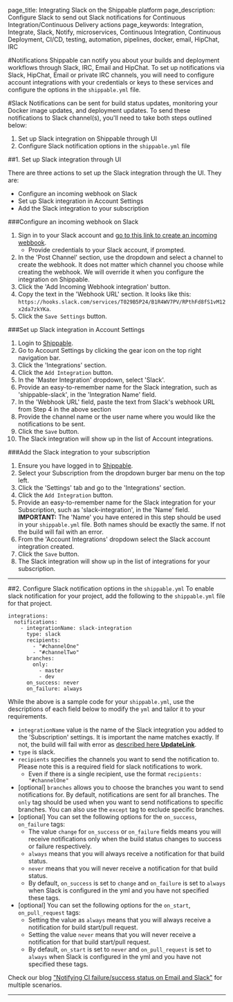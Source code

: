 page_title: Integrating Slack on the Shippable platform
page_description: Configure Slack to send out Slack notifications for Continuous Integration/Continuous Delivery actions
page_keywords: Integration, Integrate, Slack, Notify, microservices, Continuous Integration, Continuous Deployment, CI/CD, testing, automation, pipelines, docker, email, HipChat, IRC


#Notifications
Shippable can notify you about your builds and deployment workflows through Slack, IRC, Email and HipChat.
To set up notifications via Slack, HipChat, Email or private IRC channels, you will need to configure account integrations with your credentials or keys to these services and configure the options in the `shippable.yml` file.

#Slack
Notifications can be sent for build status updates, monitoring your Docker image updates, and deployment updates. To send these notifications to Slack channel(s), you'll need to take both steps outlined below:

1. Set up Slack integration on Shippable through UI
2. Configure Slack notification options in the `shippable.yml` file

##1. Set up Slack integration through UI

There are three actions to set up the Slack integration through the UI. They are:

- Configure an incoming webhook on Slack
- Set up Slack integration in Account Settings
- Add the Slack integration to your subscription

###Configure an incoming webhook on Slack

1. Sign in to your Slack account and [go to this link to create an incoming webbook](https://my.slack.com/services/new/incoming-webhook/).
     - Provide credentials to your Slack account, if prompted.
2. In the 'Post Channel' section, use the dropdown and select a channel to create the webhook. It does not matter which channel you choose while creating the webhook. We will override it when you configure the integration on Shippable.
3. Click the 'Add Incoming Webhook integration' button.
4. Copy the text in the 'Webhook URL' section. It looks like this: `https://hooks.slack.com/services/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`.
5. Click the `Save Settings` button.

###Set up Slack integration in Account Settings
1. Login to [Shippable](https://app.shippable.com).
2. Go to Account Settings by clicking the gear icon on the top right navigation bar.
3. Click the 'Integrations' section.
4. Click the `Add Integration` button.
5. In the 'Master Integration' dropdown, select 'Slack'.
6. Provide an easy-to-remember name for the Slack integration, such as 'shippable-slack', in the 'Integration Name' field.
7. In the 'Webhook URL' field, paste the text from Slack's webhook URL from Step 4 in the above section
8. Provide the channel name or the user name where you would like the notifications to be sent.
9. Click the `Save` button.
10. The Slack integration will show up in the list of Account integrations.

###Add the Slack integration to your subscription
1. Ensure you have logged in to [Shippable](https://app.shippable.com).
2. Select your Subscription from the dropdown burger bar menu on the top left.
3. Click the 'Settings' tab and go to the 'Integrations' section.
4. Click the `Add Integration` button.
5. Provide an easy-to-remember name for the Slack integration for your Subscription, such as 'slack-integration', in the 'Name' field.
**IMPORTANT:** The 'Name' you have entered in this step should be used in your `shippable.yml` file. Both names should be exactly the same. If not the build will fail with an error.
6. From the 'Account Integrations' dropdown select the Slack account integration created.
7. Click the `Save` button.
10. The Slack integration will show up in the list of integrations for your subscription.

---

##2. Configure Slack notification options in the `shippable.yml`
To enable slack notification for your project, add the following to the `shippable.yml` file for that project.
```
integrations:
  notifications:
    - integrationName: slack-integration
      type: slack
      recipients:
        - "#channelOne"
        - "#channelTwo"
      branches:
        only:
          - master
          - dev
      on_success: never
      on_failure: always
```
While the above is a sample code for your `shippable.yml`, use the descriptions of each field below to modify the `yml` and tailor it to your requirements.

- `integrationName` value is the name of the Slack integration you added to the 'Subscription' settings. It is important the name matches exactly. If not, the build will fail with error as  [described here **UpdateLink**](../continuous_integration/ci_troubleshoot/#Integration-name-specified-in-yml-does-not-match).
- `type` is slack.
- `recipients` specifies the channels you want to send the notification to. Please note this is a required field for slack notifications to work.
     - Even if there is a single recipient, use the format `recipients: "#channelOne"`
- [optional] `branches` allows you to choose the branches you want to send notifications for. By default, notifications are sent for all branches. The `only` tag should be used when you want to send notifications to specific branches. You can also use the `except` tag to exclude specific branches.
- [optional] You can set the following options for the `on_success`, `on_failure` tags:
     - The value `change` for `on_success` or `on_failure` fields means you will receive notifications only when the build status changes to success or failure respectively.
     - `always` means that you will always receive a notification for that build status.
     - `never` means that you will never receive a notification for that build status.
     - By default, `on_success` is set to `change` and `on_failure` is set to `always` when Slack is configured in the yml and you have not specified these tags.
- [optional] You can set the following options for the `on_start`, `on_pull_request` tags:
     - Setting the value as `always` means that you will always receive a notification for build start/pull request.
     - Setting the value `never` means that you will never receive a notification for that build start/pull request.
     - By default, `on_start` is set to `never` and `on_pull_request` is set to `always` when Slack is configured in the yml and you have not specified these tags.

Check our blog ["Notifying CI failure/success status on Email and Slack"](http://blog.shippable.com/notifying-ci-failure/success-status-on-email-slack) for multiple scenarios.

---
